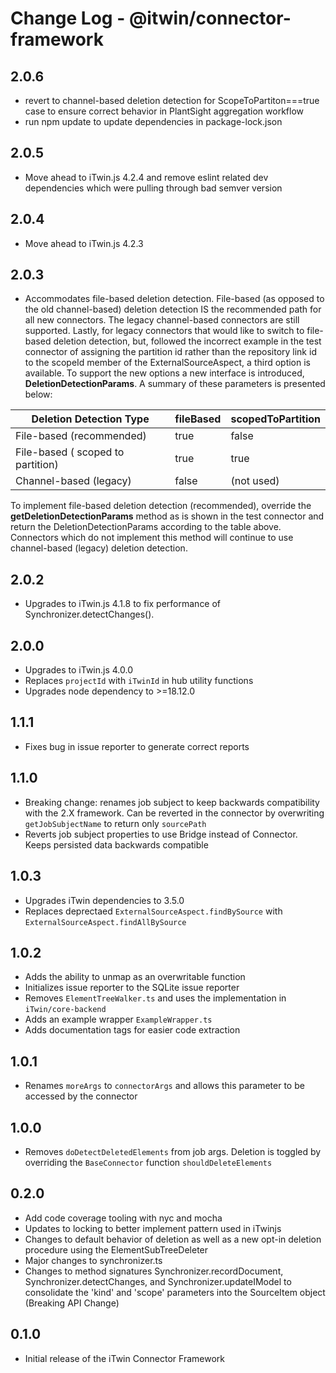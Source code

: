 # Change Log - @itwin/connector-framework

## 2.0.6

- revert to channel-based deletion detection for ScopeToPartiton===true case to ensure correct behavior in PlantSight aggregation workflow
- run npm update to update dependencies in package-lock.json

## 2.0.5

- Move ahead to iTwin.js 4.2.4 and remove eslint related dev dependencies which were pulling through bad semver version

## 2.0.4

- Move ahead to iTwin.js 4.2.3

## 2.0.3

- Accommodates file-based deletion detection.  File-based (as opposed to the old channel-based) deletion detection IS the recommended path for all new connectors.  The legacy channel-based connectors are still supported.  Lastly, for legacy connectors that would like to switch to file-based deletion detection, but, followed the incorrect example in the test connector of assigning the partition id rather than the repository link id to the scopeId member of the ExternalSourceAspect, a third option is available.  To support the new options a new interface is introduced, **DeletionDetectionParams**. A summary of these parameters is presented below:

Deletion Detection Type             |   fileBased   |   scopedToPartition
------------------------------------|---------------|---------------------
File-based (recommended)            |   true        |   false
File-based ( scoped to partition)   |   true        |   true
Channel-based (legacy)              |   false       |   (not used)

To implement file-based deletion detection (recommended), override the **getDeletionDetectionParams** method as is shown in the test connector and return the DeletionDetectionParams according to the table above.  Connectors which do not implement this method will continue to use channel-based (legacy) deletion detection.

## 2.0.2

- Upgrades to iTwin.js 4.1.8 to fix performance of Synchronizer.detectChanges().

## 2.0.0

- Upgrades to iTwin.js 4.0.0
- Replaces `projectId` with `iTwinId` in hub utility functions
- Upgrades node dependency to >=18.12.0

## 1.1.1

- Fixes bug in issue reporter to generate correct reports

## 1.1.0

- Breaking change: renames job subject to keep backwards compatibility with the 2.X framework. Can be reverted in the connector by overwriting `getJobSubjectName` to return only `sourcePath`
- Reverts job subject properties to use Bridge instead of Connector. Keeps persisted data backwards compatible

## 1.0.3

- Upgrades iTwin dependencies to 3.5.0
- Replaces deprectaed `ExternalSourceAspect.findBySource` with `ExternalSourceAspect.findAllBySource`

## 1.0.2

- Adds the ability to unmap as an overwritable function
- Initializes issue reporter to the SQLite issue reporter
- Removes `ElementTreeWalker.ts` and uses the implementation in `iTwin/core-backend`
- Adds an example wrapper `ExampleWrapper.ts`
- Adds documentation tags for easier code extraction

## 1.0.1

- Renames `moreArgs` to `connectorArgs` and allows this parameter to be accessed by the connector

## 1.0.0

- Removes `doDetectDeletedElements` from job args. Deletion is toggled by overriding the `BaseConnector` function `shouldDeleteElements`

## 0.2.0

- Add code coverage tooling with nyc and mocha
- Updates to locking to better implement pattern used in iTwinjs
- Changes to default behavior of deletion as well as a new opt-in deletion procedure using the ElementSubTreeDeleter
- Major changes to synchronizer.ts
- Changes to method signatures Synchronizer.recordDocument, Synchronizer.detectChanges, and Synchronizer.updateIModel to consolidate the 'kind' and 'scope' parameters into the SourceItem object (Breaking API Change)

## 0.1.0

- Initial release of the iTwin Connector Framework
